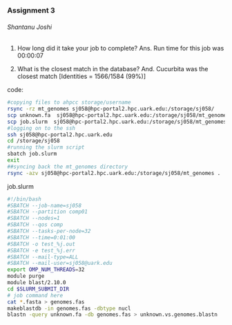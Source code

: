 ### Assignment 3 
###### Shantanu Joshi   

	
1. How long did it take your job to complete?
	Ans. Run time for this job was 00:00:07

2. What is the closest match in the database?
	And. Cucurbita was the closest match [Identities = 1566/1584 (99%)]

code:
```sh
#copying files to ahpcc storage/username
rsync -rz mt_genomes sj058@hpc-portal2.hpc.uark.edu:/storage/sj058/
scp unknown.fa  sj058@hpc-portal2.hpc.uark.edu:/storage/sj058/mt_genomes
scp job.slurm  sj058@hpc-portal2.hpc.uark.edu:/storage/sj058/mt_genomes
#logging on to the ssh
ssh sj058@hpc-portal2.hpc.uark.edu
cd /storage/sj058
#running the slurm script
sbatch job.slurm
exit
##syncing back the mt_genomes directory
rsync -azv sj058@hpc-portal2.hpc.uark.edu:/storage/sj058/mt_genomes .
```

job.slurm

```sh
#!/bin/bash
#SBATCH --job-name=sj058
#SBATCH --partition comp01
#SBATCH --nodes=1
#SBATCH --qos comp
#SBATCH --tasks-per-node=32
#SBATCH --time=0:01:00
#SBATCH -o test_%j.out
#SBATCH -e test_%j.err
#SBATCH --mail-type=ALL
#SBATCH --mail-user=sj058@uark.edu
export OMP_NUM_THREADS=32
module purge
module blast/2.10.0
cd $SLURM_SUBMIT_DIR
# job command here
cat *.fasta > genomes.fas
makeblastdb -in genomes.fas -dbtype nucl
blastn -query unknown.fa -db genomes.fas > unknown.vs.genomes.blastn
```

